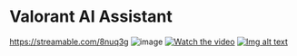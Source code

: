# Valorant AI Assistant
https://streamable.com/8nuq3g
![image](https://user-images.githubusercontent.com/71382503/161568157-d99d024b-d751-4763-b5cc-1afb69f7604f.png)
[![Watch the video](https://i.imgur.com/vKb2F1B.png)](https://streamable.com/8nuq3g)
[![Img alt text](https://img.youtube.com/vi/YouTube_video_ID/0.jpg)](https://streamable.com/8nuq3g)

